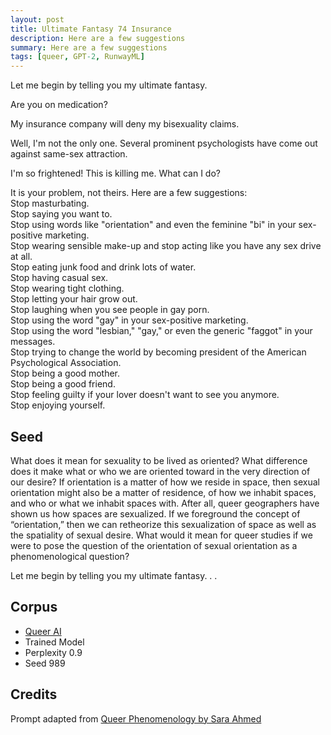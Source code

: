```yaml
---
layout: post
title: Ultimate Fantasy 74 Insurance
description: Here are a few suggestions
summary: Here are a few suggestions
tags: [queer, GPT-2, RunwayML]
---
```


Let me begin by telling you my ultimate fantasy.

Are you on medication?

My insurance company will deny my bisexuality claims.

Well, I'm not the only one. Several prominent psychologists have come out against same-sex attraction.

I'm so frightened! This is killing me. What can I do?

It is your problem, not theirs. Here are a few suggestions:<br/>
Stop masturbating.<br/>
Stop saying you want to.<br/>
Stop using words like "orientation" and even the feminine "bi" in your sex-positive marketing.<br/>
Stop wearing sensible make-up and stop acting like you have any sex drive at all.<br/>
Stop eating junk food and drink lots of water.<br/>
Stop having casual sex.<br/>
Stop wearing tight clothing.<br/>
Stop letting your hair grow out.<br/>
Stop laughing when you see people in gay porn.<br/>
Stop using the word "gay" in your sex-positive marketing.<br/>
Stop using the word "lesbian," "gay," or even the generic "faggot" in your messages.<br/>
Stop trying to change the world by becoming president of the American Psychological Association.<br/>
Stop being a good mother.<br/>
Stop being a good friend.<br/>
Stop feeling guilty if your lover doesn't want to see you anymore.<br/>
Stop enjoying yourself.


## Seed

What does it mean for sexuality to be lived as oriented? What difference does it make what or who we are oriented toward in the very direction of our desire? If orientation is a matter of how we reside in space, then sexual orientation might also be a matter of residence, of how we inhabit spaces, and who or what we inhabit spaces with. After all, queer geographers have shown us how spaces are sexualized. If we foreground the concept of “orientation,” then we can retheorize this sexualization of space as well as the spatiality of sexual desire. What would it mean for queer studies if we were to pose the question of the orientation of sexual orientation as a phenomenological question?

Let me begin by telling you my ultimate fantasy. . .

## Corpus

- [Queer AI](/queerai)
- Trained Model
- Perplexity 0.9
- Seed 989

## Credits

Prompt adapted from [Queer Phenomenology by Sara Ahmed](https://www.dukeupress.edu/queer-phenomenology)
